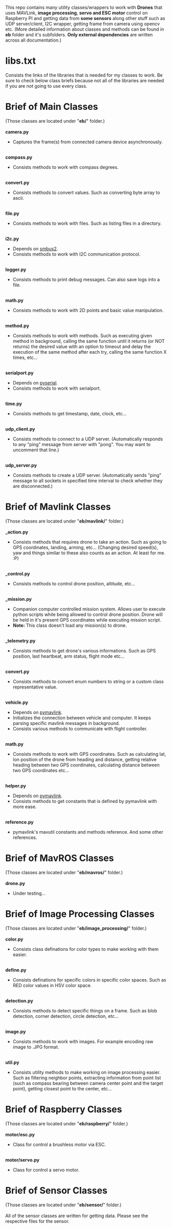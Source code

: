 This repo contains many utility classes/wrappers to work with <b>Drones</b> that uses MAVLink, <b>image processing</b>,  <b>servo and ESC motor</b> control on Raspberry PI and getting data from <b>some sensors</b> along other stuff such as UDP server/client, I2C wrapper, getting frame from camera using opencv etc.
(More detailed information about classes and methods can be found in <b>eb</b> folder and it's subfolders. **Only external dependencies** are written across all documentation.) 

# libs.txt
Consists the links of the libraries that is needed for my classes to work. Be sure to check below class briefs because not all of the libraries are needed if you are not going to use every class.

# Brief of Main Classes
(Those classes are located under "<b>eb/</b>" folder.)
<br><br>
<b>camera.py</b>

* Captures the frame(s) from connected camera device asynchronously.

<br>
<b>compass.py</b>

* Consists methods to work with compass degrees.

<br>
<b>convert.py</b>

* Consists methods to convert values. Such as converting byte array to ascii.

<br>
<b>file.py</b>

* Consists methods to work with files. Such as listing files in a directory.

<br>
<b>i2c.py</b>

* Depends on <a href="https://pypi.org/project/smbus2/">smbus2</a>.
* Consists methods to work with I2C communication protocol.

<br>
<b>logger.py</b>

* Consists methods to print debug messages. Can also save logs into a file.

<br>
<b>math.py</b>

* Consists methods to work with 2D points and basic value manipulation.

<br>
<b>method.py</b>

* Consists methods to work with methods. Such as executing given method in background, calling the same function until it returns (or NOT returns) the desired value with an option to timeout and delay the execution of the same method after each try, calling the same function X times, etc...

<br>
<b>serialport.py</b>

* Depends on <a href="https://pypi.org/project/pyserial/">pyserial</a>.
* Consists methods to work with serialport.

<br>
<b>time.py</b>

* Consists methods to get timestamp, date, clock, etc...

<br>
<b>udp_client.py</b>

* Consists methods to connect to a UDP server. (Automatically responds to any "ping" message from server with "pong". You may want to uncomment that line.)

<br>
<b>udp_server.py</b>

* Consists methods to create a UDP server. (Automatically sends "ping" message to all sockets in specified time interval to check whether they are disconnected.)

# Brief of Mavlink Classes
(Those classes are located under "<b>eb/mavlink/</b>" folder.)
<br><br>
<b>_action.py</b>

* Consists methods that requires drone to take an action. Such as going to GPS coordinates, landing, arming, etc... (Changing desired speed(s), yaw and things similar to these also counts as an action. At least for me. :P)

<br>
<b>_control.py</b>

* Consists methods to control drone position, altitude, etc...

<br>
<b>_mission.py</b>

* Companion computer controlled mission system. Allows user to execute python scripts while being allowed to control drone position. Drone will be held in it's present GPS coordinates while executing mission script.
* <b>Note: </b> This class doesn't load any mission(s) to drone.

<br>
<b>_telemetry.py</b>

* Consists methods to get drone's various informations. Such as GPS position, last heartbeat, arm status, flight mode etc...

<br>
<b>convert.py</b>

* Consists methods to convert enum numbers to string or a custom class representative value.

<br>
<b>vehicle.py</b>

* Depends on <a href="https://github.com/ArduPilot/pymavlink/">pymavlink</a>.
* Initializes the connection between vehicle and computer. It keeps parsing specific mavlink messages in background.
* Consists various methods to communicate with flight controller.

<br>
<b>math.py</b>

* Consists methods to work with GPS coordinates. Such as calculating lat, lon position of the drone from heading and distance, getting relative heading between two GPS coordinates, calculating distance between two GPS coordinates etc...

<br>
<b>helper.py</b>

* Depends on <a href="https://github.com/ArduPilot/pymavlink/">pymavlink</a>.
* Consists methods to get constants that is defined by pymavlink with more ease.

<br>
<b>reference.py</b>

* pymavlink's mavutil constants and methods reference. And some other references.

# Brief of MavROS Classes
(Those classes are located under "<b>eb/mavros/</b>" folder.)
<br><br>
<b>drone.py</b>

* Under testing...

# Brief of Image Processing Classes
(Those classes are located under "<b>eb/image_processing/</b>" folder.)
<br><br>
<b>color.py</b>

* Consists class definations for color types to make working with them easier.

<br>
<b>define.py</b>

* Consists definations for specific colors in specific color spaces. Such as RED color values in HSV color space.

<br>
<b>detection.py</b>

* Consists methods to detect specific things on a frame. Such as blob detection, corner detection, circle detection, etc...

<br>
<b>image.py</b>

* Consists methods to work with images. For example encoding raw image to .JPG format.

<br>
<b>util.py</b>

* Consists utility methods to make working on image processing easier. Such as filtering neighbor points, extracting information from point list (such as compass bearing between camera center point and the target point), getting closest point to the center, etc...

# Brief of Raspberry Classes
(Those classes are located under "<b>eb/raspberry/</b>" folder.)
<br><br>
<b>motor/esc.py</b>

* Class for control a brushless motor via ESC.

<br>
<b>motor/servo.py</b>

* Class for control a servo motor.

# Brief of Sensor Classes
(Those classes are located under "<b>eb/sensor/</b>" folder.)
<br><br>
All of the sensor classes are written for getting data. Please see the respective files for the sensor.

